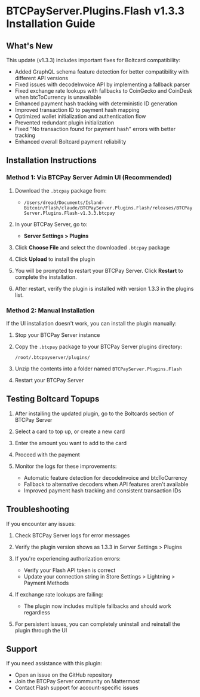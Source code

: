 # BTCPayServer.Plugins.Flash v1.3.3 Installation Guide

## What's New

This update (v1.3.3) includes important fixes for Boltcard compatibility:

- Added GraphQL schema feature detection for better compatibility with different API versions
- Fixed issues with decodeInvoice API by implementing a fallback parser
- Fixed exchange rate lookups with fallbacks to CoinGecko and CoinDesk when btcToCurrency is unavailable
- Enhanced payment hash tracking with deterministic ID generation
- Improved transaction ID to payment hash mapping
- Optimized wallet initialization and authentication flow
- Prevented redundant plugin initialization
- Fixed "No transaction found for payment hash" errors with better tracking
- Enhanced overall Boltcard payment reliability

## Installation Instructions

### Method 1: Via BTCPay Server Admin UI (Recommended)

1. Download the `.btcpay` package from:
   - `/Users/dread/Documents/Island-Bitcoin/Flash/claude/BTCPayServer.Plugins.Flash/releases/BTCPayServer.Plugins.Flash-v1.3.3.btcpay`

2. In your BTCPay Server, go to:
   - **Server Settings > Plugins**

3. Click **Choose File** and select the downloaded `.btcpay` package

4. Click **Upload** to install the plugin

5. You will be prompted to restart your BTCPay Server. Click **Restart** to complete the installation.

6. After restart, verify the plugin is installed with version 1.3.3 in the plugins list.

### Method 2: Manual Installation

If the UI installation doesn't work, you can install the plugin manually:

1. Stop your BTCPay Server instance

2. Copy the `.btcpay` package to your BTCPay Server plugins directory:
   ```
   /root/.btcpayserver/plugins/
   ```

3. Unzip the contents into a folder named `BTCPayServer.Plugins.Flash`

4. Restart your BTCPay Server

## Testing Boltcard Topups

1. After installing the updated plugin, go to the Boltcards section of BTCPay Server

2. Select a card to top up, or create a new card

3. Enter the amount you want to add to the card

4. Proceed with the payment

5. Monitor the logs for these improvements:
   - Automatic feature detection for decodeInvoice and btcToCurrency
   - Fallback to alternative decoders when API features aren't available
   - Improved payment hash tracking and consistent transaction IDs

## Troubleshooting

If you encounter any issues:

1. Check BTCPay Server logs for error messages

2. Verify the plugin version shows as 1.3.3 in Server Settings > Plugins

3. If you're experiencing authorization errors:
   - Verify your Flash API token is correct
   - Update your connection string in Store Settings > Lightning > Payment Methods

4. If exchange rate lookups are failing:
   - The plugin now includes multiple fallbacks and should work regardless

5. For persistent issues, you can completely uninstall and reinstall the plugin through the UI

## Support

If you need assistance with this plugin:
- Open an issue on the GitHub repository
- Join the BTCPay Server community on Mattermost
- Contact Flash support for account-specific issues